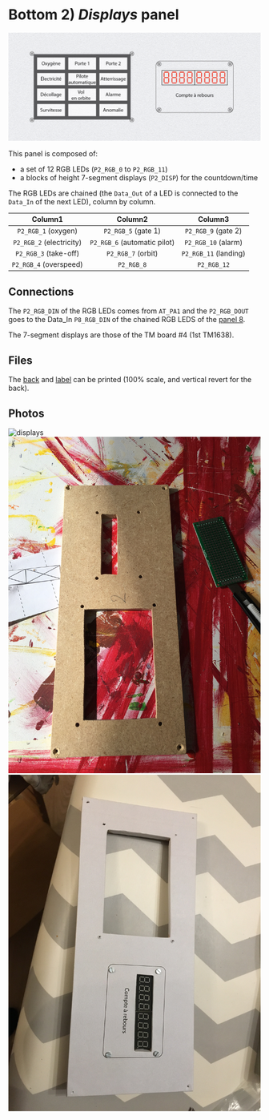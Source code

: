 # Bottom 2) *Displays* panel

![panel](B2-design.jpg)

This panel is composed of:
- a set of 12 RGB LEDs (`P2_RGB_0` to `P2_RGB_11`)
- a blocks of height 7-segment displays (`P2_DISP`) for the countdown/time

The RGB LEDs are chained (the `Data_Out` of a LED is connected to the `Data_In` of the next LED), column by column.

| Column1                  | Column2                      | Column3               |
|:------------------------:|:----------------------------:|:---------------------:|
| `P2_RGB_1` (oxygen)      | `P2_RGB_5` (gate 1)          | `P2_RGB_9` (gate 2)   |
| `P2_RGB_2` (electricity) | `P2_RGB_6` (automatic pilot) | `P2_RGB_10` (alarm)    |
| `P2_RGB_3` (take-off)    | `P2_RGB_7` (orbit)           | `P2_RGB_11` (landing) |
| `P2_RGB_4` (overspeed)   | `P2_RGB_8`                   | `P2_RGB_12`           |


## Connections

The `P2_RGB_DIN` of the RGB LEDs comes from `AT_PA1` and the `P2_RGB_DOUT` goes to the Data_In `P8_RGB_DIN` of the chained RGB LEDS of the [panel 8](panels/8-commands/8.md).

The 7-segment displays are those of the TM board #4 (1st TM1638).

## Files
The [back](B2-back.pdf) and [label](B2-label.pdf) can be printed (100% scale, and vertical revert for the back).

## Photos
![displays](../../photos/panels/2-displays/IMG_2275.JPG)
![displays](../../photos/panels/2-displays/IMG_2276.JPG)
![displays](../../photos/panels/2-displays/IMG_2279.JPG)